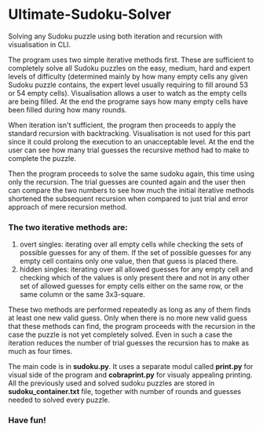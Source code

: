 # Ultimate-Sudoku-Solver
Solving any Sudoku puzzle using both iteration and recursion with visualisation in CLI.

The program uses two simple iterative methods first. These are sufficient to completely solve all Sudoku puzzles on the easy, medium, hard and expert levels of difficulty (determined mainly by how many empty cells any given Sudoku puzzle contains, the expert level usually requiring to fill around 53 or 54 empty cells). Visualisation allows a user to watch as the empty cells are being filled. At the end the programe says how many empty cells have been filled during how many rounds.

When iteration isn't sufficient, the program then proceeds to apply the standard recursion with backtracking. Visualisation is not used for this part since it could prolong the execution to an unacceptable level. At the end the user can see how many trial guesses the recursive method had to make to complete the puzzle.

Then the program proceeds to solve the same sudoku again, this time using only the recursion. The trial guesses are counted again and the user then can compare the two numbers to see how much the initial iterative methods shortened the subsequent recursion when compared to just trial and error approach of mere recursion method.

### The two iterative methods are:
1. overt singles: iterating over all empty cells while checking the sets of possible guesses for any of them. If the set of possible guesses for any empty cell contains only one value, then that guess is placed there.
2. hidden singles: iterating over all allowed guesses for any empty cell and checking which of the values is only present there and not in any other set of allowed guesses for empty cells either on the same row, or the same column or the same 3x3-square.

These two methods are performed repeatedly as long as any of them finds at least one new valid guess. Only when there is no more new valid guess that these methods can find, the program proceeds with the recursion in the case the puzzle is not yet completely solved. Even in such a case the iteration reduces the number of trial guesses the recursion has to make as much as four times.

The main code is in **sudoku.py**. It uses a separate modul called **print.py** for visual side of the program and **cobraprint.py** for visualy appealing printing. All the previously used and solved sudoku puzzles are stored in **sudoku_container.txt** file, together with number of rounds and guesses needed to solved every puzzle.

### Have fun!
